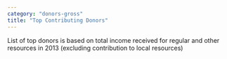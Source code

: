 ```yaml
---
category: "donors-gross"
title: "Top Contributing Donors"
---
```


<p class='heading-desc'>
	List of top donors is based on total income received for regular and other resources in 2013 (excluding contribution to local resources)
</p>

